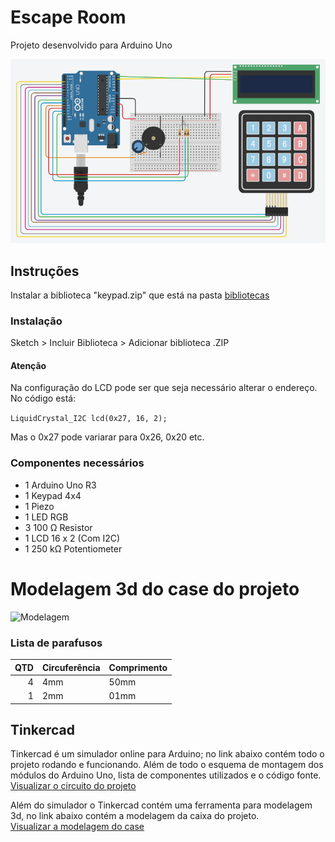 # Escape Room
Projeto desenvolvido para Arduino Uno

![Esquema](/EsquemaEletronico.png)

## Instruções
Instalar a biblioteca "keypad.zip" que está na pasta [bibliotecas](/Bibliotecas)

### Instalação
Sketch > Incluir Biblioteca > Adicionar biblioteca .ZIP

#### Atenção
Na configuração do LCD pode ser que seja necessário alterar o endereço. No código está:

```LiquidCrystal_I2C lcd(0x27, 16, 2);```

Mas o 0x27 pode variarar para 0x26, 0x20 etc.

### Componentes necessários

- 1 Arduino Uno R3
- 1 Keypad 4x4
- 1 Piezo
- 1 LED RGB
- 3 100 Ω Resistor
- 1 LCD 16 x 2 (Com I2C)
- 1 250 kΩ Potentiometer

# Modelagem 3d do case do projeto

![Modelagem](/case.png)

### Lista de parafusos

| QTD | Circuferência | Comprimento |
| --: | --- | --- |
| 4 | 4mm | 50mm |
| 1 | 2mm | 01mm |

## Tinkercad
Tinkercad é um simulador online para Arduino; no link abaixo contém todo o projeto rodando e funcionando. Além de todo o esquema de montagem dos módulos do Arduino Uno, lista de componentes utilizados e o código fonte. <br/>
[Visualizar o circuito do projeto](https://www.tinkercad.com/things/5OiIE5SMJbv-escape-room)

Além do simulador o Tinkercad contém uma ferramenta para modelagem 3d, no link abaixo contém a modelagem da caixa do projeto.<br/>
[Visualizar a modelagem do case](https://www.tinkercad.com/things/iyig3Z6EOqQ-case-para-escape-room)

